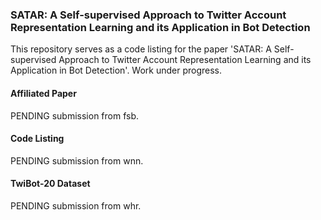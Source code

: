 ### SATAR: A Self-supervised Approach to Twitter Account Representation Learning and its Application in Bot Detection
This repository serves as a code listing for the paper 'SATAR: A Self-supervised Approach to Twitter Account Representation Learning and its Application in Bot Detection'. Work under progress.

#### Affiliated Paper
PENDING submission from fsb.

#### Code Listing
PENDING submission from wnn.

#### TwiBot-20 Dataset
PENDING submission from whr.
